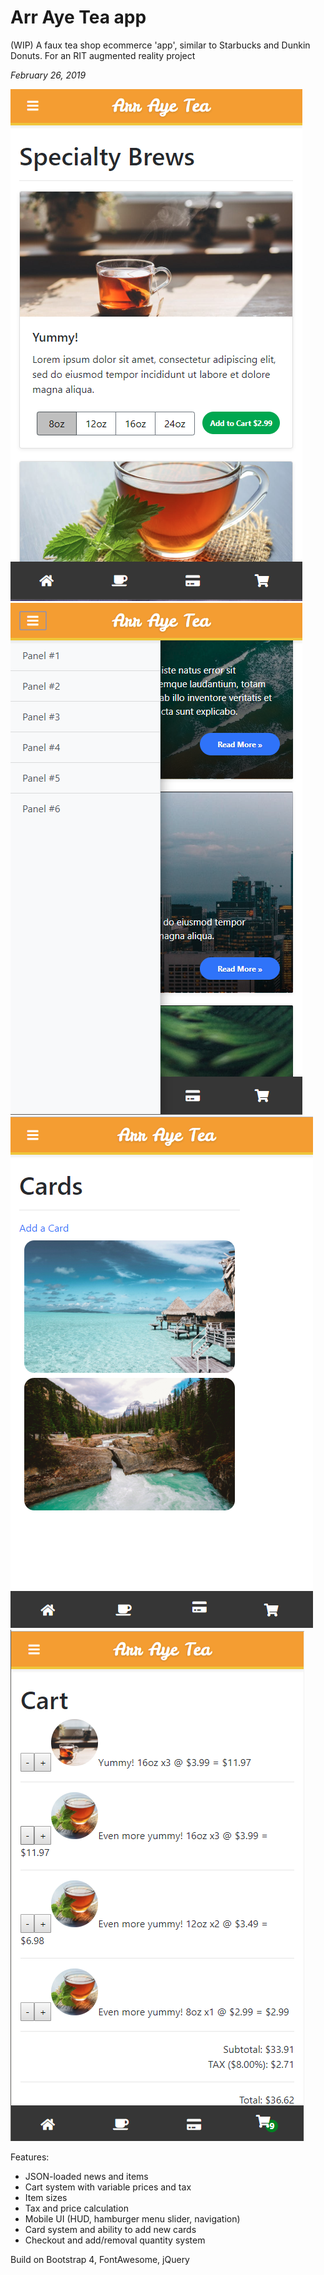 # Arr Aye Tea app
(WIP) A faux tea shop ecommerce 'app', similar to Starbucks and Dunkin Donuts. For an RIT augmented reality project

*February 26, 2019*

![Item selection screen](https://github.com/zbanack/arr-aye-tea-app/blob/master/promo/promo_1.png?raw=true)
![News screen with side panel toggled](https://github.com/zbanack/arr-aye-tea-app/blob/master/promo/promo_2.png?raw=true)
![Card screen](https://github.com/zbanack/arr-aye-tea-app/blob/master/promo/promo_3.png?raw=true)
![Shopping cart scene](https://github.com/zbanack/arr-aye-tea-app/blob/master/promo/promo_4.png?raw=true)

Features:
- JSON-loaded news and items
- Cart system with variable prices and tax
- Item sizes
- Tax and price calculation
- Mobile UI (HUD, hamburger menu slider, navigation)
- Card system and ability to add new cards
- Checkout and add/removal quantity system

Build on Bootstrap 4, FontAwesome, jQuery
